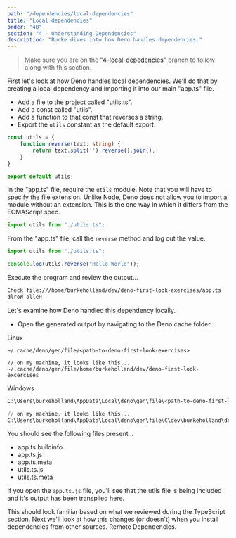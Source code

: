 ```yaml
---
path: "/dependencies/local-dependencies"
title: "Local dependencies"
order: "4B"
section: "4 - Understanding Dependencies"
description: "Burke dives into how Deno handles dependencies."
---
```


> Make sure you are on the ["4-local-depedencies"](https://github.com/burkeholland/deno-exercises/tree/4-local-depedencies) branch to follow along with this section.

First let's look at how Deno handles local dependencies. We'll do that by creating a local dependency and importing it into our main "app.ts" file.

- Add a file to the project called "utils.ts".
- Add a const called "utils".
- Add a function to that const that reverses a string.
- Export the `utils` constant as the default export.

```typescript
const utils = {
    function reverse(text: string) {
        return text.split('').reverse().join();
    }
}

export default utils;
```

In the "app.ts" file, require the `utils` module. Note that you will have to specify the file extension. Unlike Node, Deno does not allow you to import a module without an extension. This is the one way in which it differs from the ECMAScript spec.

```typescript
import utils from "./utils.ts";
```

From the "app.ts" file, call the `reverse` method and log out the value.

```typescript
import utils from "./utils.ts";

console.log(utils.reverse("Hello World"));
```

Execute the program and review the output...

```bash
Check file:///home/burkeholland/dev/deno-first-look-exercises/app.ts
dlroW olleH
```

Let's examine how Deno handled this dependency locally.

- Open the generated output by navigating to the Deno cache folder...

Linux

```
~/.cache/deno/gen/file/<path-to-deno-first-look-exercises>

// on my machine, it looks like this...
~/.cache/deno/gen/file/home/burkeholland/dev/deno-first-look-excercises
```

Windows

```powershell
C:\Users\burkeholland\AppData\Local\deno\gen\file\<path-to-deno-first-look-exercises>

// on my machine, it looks like this...
C:\Users\burkeholland\AppData\Local\deno\gen\file\C\dev\burkeholland\deno-first-look-exercises
```

You should see the following files present...

- app.ts.buildinfo
- app.ts.js
- app.ts.meta
- utils.ts.js
- utils.ts.meta

If you open the `app.ts.js` file, you'll see that the utils file is being included and it's output has been transpiled here. 

This should look familiar based on what we reviewed during the TypeScript section. Next we'll look at how this changes (or doesn't) when you install dependencies from other sources. Remote Dependencies.
